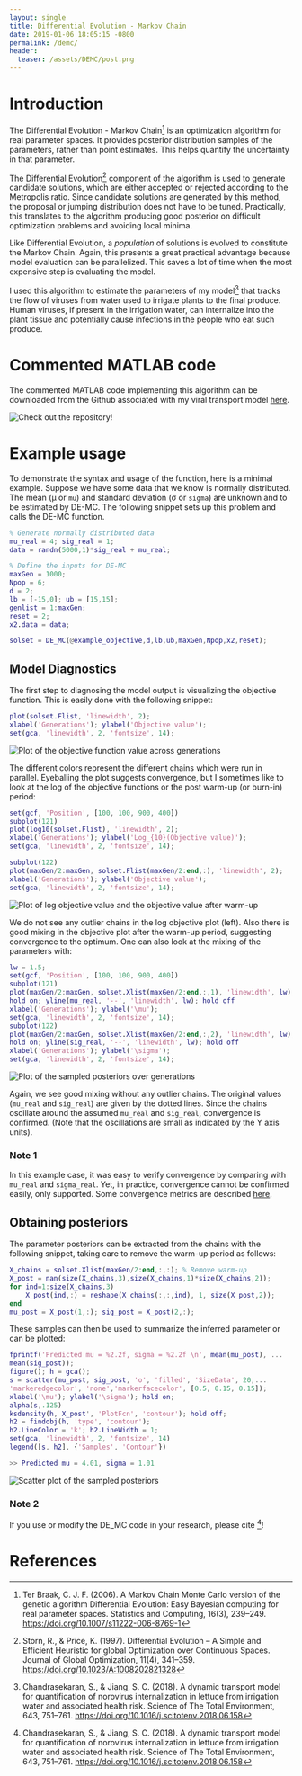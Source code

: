 ```yaml
---
layout: single
title: Differential Evolution - Markov Chain
date: 2019-01-06 18:05:15 -0800
permalink: /demc/
header:
  teaser: /assets/DEMC/post.png
---
```


# Introduction

The Differential Evolution - Markov Chain[^1] is an optimization algorithm for real parameter spaces. It provides posterior distribution samples of the parameters, rather than point estimates. This helps quantify the uncertainty in that parameter.

The Differential Evolution[^2] component of the algorithm is used to generate candidate solutions, which are either accepted or rejected according to the Metropolis ratio. Since candidate solutions are generated by this method, the proposal or jumping distribution does not have to be tuned. Practically, this translates to the algorithm producing good posterior on difficult optimization problems and avoiding local minima.

Like Differential Evolution, a *population* of solutions is evolved to constitute the Markov Chain. Again, this presents a great practical advantage because model evaluation can be parallelized. This saves a lot of time when the most expensive step is evaluating the model.

I used this algorithm to estimate the parameters of my model[^3] that tracks the flow of viruses from water used to irrigate plants to the final produce. Human viruses, if present in the irrigation water, can internalize into the plant tissue and potentially cause infections in the people who eat such produce.

# Commented MATLAB code

The commented MATLAB code implementing this algorithm can be downloaded from the Github associated with my viral transport model [here](https://github.com/JiangLabUCI/ViralTransport/blob/master/functions/DE_MC.m).

![Check out the repository!](../assets/DEMC/DE_MC.PNG)

# Example usage

To demonstrate the syntax and usage of the function, here is a minimal example. Suppose we have some data that we know is normally distributed. The mean (&#956; or `mu`) and standard deviation (&#963; or `sigma`)  are unknown and to be estimated by DE-MC. The following snippet sets up this problem and calls the DE-MC function.

~~~matlab
% Generate normally distributed data
mu_real = 4; sig_real = 1;
data = randn(5000,1)*sig_real + mu_real;

% Define the inputs for DE-MC
maxGen = 1000;
Npop = 6;
d = 2;
lb = [-15,0]; ub = [15,15];
genlist = 1:maxGen;
reset = 2;
x2.data = data;

solset = DE_MC(@example_objective,d,lb,ub,maxGen,Npop,x2,reset);
~~~

## Model Diagnostics

The first step to diagnosing the model output is visualizing the objective function. This is easily done with the following snippet:

~~~matlab
plot(solset.Flist, 'linewidth', 2);
xlabel('Generations'); ylabel('Objective value');
set(gca, 'linewidth', 2, 'fontsize', 14);
~~~

![Plot of the objective function value across generations](../assets/DEMC/objplot.png)

The different colors represent the different chains which were run in parallel. Eyeballing the plot suggests convergence, but I sometimes like to look at the log of the objective functions or the post warm-up (or burn-in) period:

~~~matlab
set(gcf, 'Position', [100, 100, 900, 400])
subplot(121)
plot(log10(solset.Flist), 'linewidth', 2);
xlabel('Generations'); ylabel('Log_{10}(Objective value)');
set(gca, 'linewidth', 2, 'fontsize', 14);

subplot(122)
plot(maxGen/2:maxGen, solset.Flist(maxGen/2:end,:), 'linewidth', 2);
xlabel('Generations'); ylabel('Objective value');
set(gca, 'linewidth', 2, 'fontsize', 14);
~~~

![Plot of log objective value and the objective value after warm-up](../assets/DEMC/zoom_objplot.png)

We do not see any outlier chains in the log objective plot (left). Also there is good mixing in the objective plot after the warm-up period, suggesting convergence to the optimum. One can also look at the mixing of the parameters with:

~~~matlab
lw = 1.5;
set(gcf, 'Position', [100, 100, 900, 400])
subplot(121)
plot(maxGen/2:maxGen, solset.Xlist(maxGen/2:end,:,1), 'linewidth', lw);
hold on; yline(mu_real, '--', 'linewidth', lw); hold off
xlabel('Generations'); ylabel('\mu');
set(gca, 'linewidth', 2, 'fontsize', 14);
subplot(122)
plot(maxGen/2:maxGen, solset.Xlist(maxGen/2:end,:,2), 'linewidth', lw);
hold on; yline(sig_real, '--', 'linewidth', lw); hold off
xlabel('Generations'); ylabel('\sigma');
set(gca, 'linewidth', 2, 'fontsize', 14);
~~~

![Plot of the sampled posteriors over generations](../assets/DEMC/mixing.png)

Again, we see good mixing without any outlier chains. The original values (`mu_real` and `sig_real`) are given by the dotted lines. Since the chains oscillate around the assumed `mu_real` and `sig_real`, convergence is confirmed. (Note that the oscillations are small as indicated by the Y axis units).

### Note 1

In this example case, it was easy to verify convergence by comparing with `mu_real` and `sigma_real`. Yet, in practice, convergence cannot be confirmed easily, only supported. Some convergence metrics are described [here](https://support.sas.com/documentation/cdl/en/statug/63033/HTML/default/viewer.htm#statug_introbayes_sect008.htm>).

## Obtaining posteriors

The parameter posteriors can be extracted from the chains with the following snippet, taking care to remove the warm-up period as follows:

~~~matlab
X_chains = solset.Xlist(maxGen/2:end,:,:); % Remove warm-up
X_post = nan(size(X_chains,3),size(X_chains,1)*size(X_chains,2));
for ind=1:size(X_chains,3)
    X_post(ind,:) = reshape(X_chains(:,:,ind), 1, size(X_post,2));
end
mu_post = X_post(1,:); sig_post = X_post(2,:);
~~~

These samples can then be used to summarize the inferred parameter or can be plotted:

~~~matlab
fprintf('Predicted mu = %2.2f, sigma = %2.2f \n', mean(mu_post), ...
mean(sig_post));
figure(); h = gca();
s = scatter(mu_post, sig_post, 'o', 'filled', 'SizeData', 20,...
'markeredgecolor', 'none','markerfacecolor', [0.5, 0.15, 0.15]);
xlabel('\mu'); ylabel('\sigma'); hold on;
alpha(s,.125)
ksdensity(h, X_post', 'PlotFcn', 'contour'); hold off;
h2 = findobj(h, 'type', 'contour');
h2.LineColor = 'k'; h2.LineWidth = 1;
set(gca, 'linewidth', 2, 'fontsize', 14)
legend([s, h2], {'Samples', 'Contour'})
~~~

~~~matlab
>> Predicted mu = 4.01, sigma = 1.01
~~~

![Scatter plot of the sampled posteriors](../assets/DEMC/post.png)

### Note 2

If you use or modify the DE_MC code in your research, please cite [^3]!

# References

[^1]: Ter Braak, C. J. F. (2006). A Markov Chain Monte Carlo version of the genetic algorithm Differential Evolution: Easy Bayesian computing for real parameter spaces. Statistics and Computing, 16(3), 239–249. <https://doi.org/10.1007/s11222-006-8769-1>

[^2]: Storn, R., & Price, K. (1997). Differential Evolution – A Simple and Efficient Heuristic for global Optimization over Continuous Spaces. Journal of Global Optimization, 11(4), 341–359. <https://doi.org/10.1023/A:1008202821328>

[^3]: Chandrasekaran, S., & Jiang, S. C. (2018). A dynamic transport model for quantification of norovirus internalization in lettuce from irrigation water and associated health risk. Science of The Total Environment, 643, 751–761. <https://doi.org/10.1016/j.scitotenv.2018.06.158>